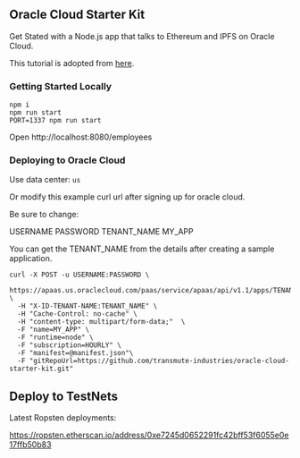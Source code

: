## Oracle Cloud Starter Kit

Get Stated with a Node.js app that talks to Ethereum and IPFS on Oracle Cloud.

This tutorial is adopted from [here](http://www.oracle.com/webfolder/technetwork/tutorials/obe/cloud/apaas/node/node-github-accs/node-github-accs.html).

### Getting Started Locally

```
npm i
npm run start
PORT=1337 npm run start  
```

Open http://localhost:8080/employees


### Deploying to Oracle Cloud

Use data center: `us`

Or modify this example curl url after signing up for oracle cloud.

Be sure to change:

USERNAME
PASSWORD
TENANT_NAME
MY_APP

You can get the TENANT_NAME from the details after creating a sample application.

```
curl -X POST -u USERNAME:PASSWORD \
  https://apaas.us.oraclecloud.com/paas/service/apaas/api/v1.1/apps/TENANT_NAME \
  -H "X-ID-TENANT-NAME:TENANT_NAME" \
  -H "Cache-Control: no-cache" \
  -H "content-type: multipart/form-data;"  \
  -F "name=MY_APP" \
  -F "runtime=node" \
  -F "subscription=HOURLY" \
  -F "manifest=@manifest.json"\
  -F "gitRepoUrl=https://github.com/transmute-industries/oracle-cloud-starter-kit.git"  
```




## Deploy to TestNets

Latest Ropsten deployments:

https://ropsten.etherscan.io/address/0xe7245d0652291fc42bff53f6055e0e17ffb50b83